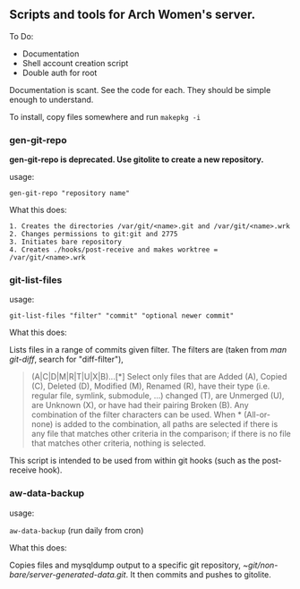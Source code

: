 ## Scripts and tools for Arch Women's server. ##

To Do:

* Documentation
* Shell account creation script
* Double auth for root

Documentation is scant. See the code for each. They should be simple enough to understand.

To install, copy files somewhere and run `makepkg -i`

### gen-git-repo ###

**gen-git-repo is deprecated. Use gitolite to create a new repository.**

usage: 

`gen-git-repo "repository name"`

What this does:

    1. Creates the directories /var/git/<name>.git and /var/git/<name>.wrk
    2. Changes permissions to git:git and 2775
    3. Initiates bare repository 
    4. Creates ./hooks/post-receive and makes worktree = /var/git/<name>.wrk

### git-list-files ###

usage:

`git-list-files "filter" "commit" "optional newer commit"`

What this does:

Lists files in a range of commits given filter. The filters are (taken from _man git-diff_, search for "diff-filter"),
> (A|C|D|M|R|T|U|X|B)...[\*]
> Select only files that are Added (A), Copied (C), Deleted (D), Modified (M), Renamed (R), have their type (i.e. regular file, symlink, submodule, ...) changed (T), are Unmerged (U), are Unknown (X), or have had their pairing Broken (B). Any combination of the filter characters can be used. When * (All-or-none) is added to the combination, all paths are selected if there is any file that matches other criteria in the comparison; if there is no file that matches other criteria, nothing is selected.

This script is intended to be used from within git hooks (such as the post-receive hook).

### aw-data-backup ###

usage:

`aw-data-backup`
(run daily from cron)

What this does:

Copies files and mysqldump output to a specific git repository, _~git/non-bare/server-generated-data.git_. It then commits and pushes to gitolite.
